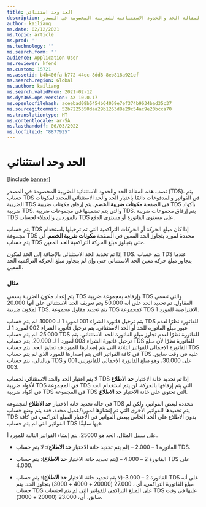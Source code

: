 ```yaml
---
title: الحد وحد استثنائي
description: تصف هذه المقالة الحد والحدود الاستثنائية للضريبة المخصومة في المصدر (TDS).
author: kailiang
ms.date: 02/12/2021
ms.topic: article
ms.prod: ''
ms.technology: ''
ms.search.form: ''
audience: Application User
ms.reviewer: kfend
ms.custom: 15721
ms.assetid: b4b406fa-b772-44ec-8dd8-8eb818a921ef
ms.search.region: Global
ms.author: kailiang
ms.search.validFrom: 2021-02-12
ms.dyn365.ops.version: AX 10.0.17
ms.openlocfilehash: aceebad08b5454b64059e7ef374b9634bad35c37
ms.sourcegitcommit: 52b7225350daa29b1263d8e29c54ac9e20bcca70
ms.translationtype: HT
ms.contentlocale: ar-SA
ms.lasthandoff: 06/03/2022
ms.locfileid: "8877925"
---
```

# <a name="threshold-limit-and-exception-threshold-limit"></a>الحد وحد استثنائي

[!include [banner](../includes/banner.md)]

تصف هذه المقالة الحد والحدود الاستثنائية للضريبة المخصومة في المصدر (TDS). يتم حساب TDS في الفواتير والمدفوعات دائمًا باعتبار الحد والحد الاستثنائي المحدد لمكونات الضريبة TDS في الصفحة **مكونات ضريبة الخصم**. يتم إرفاق مكونات ضريبة TDS بأكواد ضريبة TDS، والتي يتم تضمينها في مجموعات ضريبة TDS. يتم إرفاق مجموعات ضريبة TDS بالموردين والعملاء لحساب TDS على مستوى الفاتورة أو مستوى الدفع.

يتم حساب TDS إذا كان مبلغ الحركة أو الحركات التراكمية التي تم ترحيلها باستخدام مجموعة TDS محددة لمورد يتجاوز الحد المعين في الصفحة **مكونات ضريبة الخصم**. لن يتم حساب TDS حتى يتجاوز مبلغ الحركة التراكمية الحد المعين.

إذا تم تحديد الحد الاستثنائي بالإضافة إلى الحد لمكون TDS، يتم حساب TDS عندما يتجاوز مبلغ حركة معين الحد الاستثنائي حتى وإن لم يتجاوز مبلغ الحركة التراكمية الحد المعين.

### <a name="example"></a>مثال
يتم إعداد مكون الضريبة يسمى TDS وإرفاقه بمجموعة ضريبة TDS والتي تسمى المقاول. تم تحديد الحد على أنه 50.000 وتم تعريف الحد الاستثنائي على أنها 20.000 لمكون ضريبة TDS. يتم تحديد مقاول مجموعة TDS كمجموعة TDS الافتراضية للمورد 1.

يتم ترحيل فاتورة الشراء 001 لمورد 1 لـ 10000. لم يتم حساب TDS للفاتورة نظرًا لعدم عبور مبلغ الفاتورة للحد أو الحد الاستثنائي. يتم ترحيل فاتورة الشراء 002 لمورد 1 لـ 25.000. لم يتم حساب TDS للفاتورة نظرًا لعدم تجاوز مبلغ الفاتورة للحد الاستثنائي. يتم ترحيل فاتورة الشراء 003 لمورد 1 لـ 20.000. يتم حساب TDS للفاتورة نظرًا لأن مبلغ الفاتورة الإجمالي للفواتير الثلاثة التي يتم إصدارها للمورد قد تجاوز الحد. يتم حساب TDS في كافة الفواتير التي يتم إصدارها للمورد الذي لم يتم حساب TDS عليه في وقت سابق. وبالتالي، يتم حساب TDS على 30.000، وهو مبلغ الفاتورة الإجمالي للفاتورتين 001 و 003.

لا يتم اعتبار الحد والحد الاستثنائي لحساب TDS إذا تم تحديد خانة الاختيار **حد الاطلاع** لأكواد ضريبة TDS في المجموعة TDS التي يتم إرفاقها بالحركة. لن يتم استخدام الحد في أكواد ضريبة TDS في المجموعة TDS التي تحتوي على خانة الاختيار **حد الاطلاع**.

في حالة تحديد خانة الاختيار **حد الاطلاع** لمجموعة TDS محددة لبعض الفواتير، ولكن لم يتم تحديدها للفواتير الأخرى التي تم إنشاؤها لمورد/عميل محدد، فقد يتم وضع حساب TDS بدون الاطلاع على الحد الخاص ببعض الفواتير في الاعتبار المبلغ التراكمي في كافة الفواتير التي لم يتم حساب TDS فيها سابقًا.

على سبيل المثال، الحد هو 25000. يتم إنشاء الفواتير التالية للمورد أ.

- الفاتورة 1 – 2.000 – (لم يتم تحديد خانة الاختيار **حد الاطلاع**): لا يتم حساب TDS.

- الفاتورة 2 – 4.000 – (يتم تحديد خانة الاختيار **حد الاطلاع**): يتم حساب TDS على 4.000.

- الفاتورة 2 – 3.000-(لا يتم تحديد خانة الاختيار **حد الاطلاع**): يتم حساب TDS على أنه مبلغ الفاتورة التراكمي، أي ، 27.000 (20000 + 4000 + 3000) يتجاوز الحد. يتم حساب TDS على المبلغ التراكمي للفواتير التي لم يتم احتساب TDS عليها في وقت سابق، أي، 23.000 (20000 + 3000).
